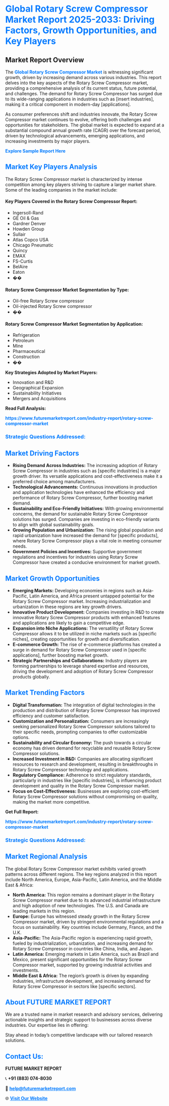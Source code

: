 <h1 style="color: #007BFF;">Global Rotary Screw Compressor Market Report 2025-2033: Driving Factors, Growth Opportunities, and Key Players</h1>

<section id="overview">
<h2>Market Report Overview</h2>
<p>The <a href="https://www.futuremarketreport.com/industry-report/rotary-screw-compressor-market" style="color: #007BFF; text-decoration: none;"><strong>Global Rotary Screw Compressor Market</strong></a> is witnessing significant growth, driven by increasing demand across various industries. This report delves into the key aspects of the Rotary Screw Compressor market, providing a comprehensive analysis of its current status, future potential, and challenges. The demand for Rotary Screw Compressor has surged due to its wide-ranging applications in industries such as [insert industries], making it a critical component in modern-day [applications].</p>
<p>As consumer preferences shift and industries innovate, the Rotary Screw Compressor market continues to evolve, offering both challenges and opportunities for stakeholders. The global market is expected to expand at a substantial compound annual growth rate (CAGR) over the forecast period, driven by technological advancements, emerging applications, and increasing investments by major players.</p>
</section>

<section id="overview">
<p><a href="https://www.futuremarketreport.com/request-sample/reportId=57876" style="color: #007BFF; text-decoration: none;"><strong>Explore Sample Report Here</strong></a></p>
</section>

<section id="key-players">
<h2 style="color: #007BFF;">Market Key Players Analysis</h2>
<p>The Rotary Screw Compressor market is characterized by intense competition among key players striving to capture a larger market share. Some of the leading companies in the market include:</p>
<h4>Key Players Covered in the Rotary Screw Compressor Report:</h4>
<ul><li>Ingersoll-Rand</li><li>GE Oil &amp; Gas</li><li>Gardner Denver</li><li>Howden Group</li><li>Sullair</li><li>Atlas Copco USA</li><li>Chicago Pneumatic</li><li>Quincy</li><li>EMAX</li><li>FS-Curtis</li><li>BelAire</li><li>Eaton</li><li>��</li></ul>
<h4>Rotary Screw Compressor Market Segmentation by Type:</h4>
<ul><li>Oil-free Rotary Screw compressor</li><li>Oil-injected Rotary Screw compressor</li><li>��</li></ul>

<h4>Rotary Screw Compressor Market Segmentation by Application:</h4>
<ul><li>Refrigeration</li><li>Petroleum</li><li>Mine</li><li>Pharmaceutical</li><li>Construction</li><li>��</li></ul>
<p><strong>Key Strategies Adopted by Market Players:</strong></p>
<ul>
<li>Innovation and R&D</li>
<li>Geographical Expansion</li>
<li>Sustainability Initiatives</li>
<li>Mergers and Acquisitions</li>
</ul>
</section>

<section>
<p><strong>Read Full Analysis: </strong></p><a href="https://www.futuremarketreport.com/industry-report/rotary-screw-compressor-market" style="color: #007BFF; text-decoration: none;"><strong>https://www.futuremarketreport.com/industry-report/rotary-screw-compressor-market</strong></a>
<h3 style="color: #007BFF;">Strategic Questions Addressed:</h3>
</section>

<section id="driving-factors">
<h2 style="color: #007BFF;">Market Driving Factors</h2>
<ul>
<li><strong>Rising Demand Across Industries:</strong> The increasing adoption of Rotary Screw Compressor in industries such as [specific industries] is a major growth driver. Its versatile applications and cost-effectiveness make it a preferred choice among manufacturers.</li>
<li><strong>Technological Advancements:</strong> Continuous innovations in production and application technologies have enhanced the efficiency and performance of Rotary Screw Compressor, further boosting market demand.</li>
<li><strong>Sustainability and Eco-Friendly Initiatives:</strong> With growing environmental concerns, the demand for sustainable Rotary Screw Compressor solutions has surged. Companies are investing in eco-friendly variants to align with global sustainability goals.</li>
<li><strong>Growing Population and Urbanization:</strong> The rising global population and rapid urbanization have increased the demand for [specific products], where Rotary Screw Compressor plays a vital role in meeting consumer needs.</li>
<li><strong>Government Policies and Incentives:</strong> Supportive government regulations and incentives for industries using Rotary Screw Compressor have created a conducive environment for market growth.</li>
</ul>
</section>

<section id="growth-opportunities">
<h2 style="color: #007BFF;">Market Growth Opportunities</h2>
<ul>
<li><strong>Emerging Markets:</strong> Developing economies in regions such as Asia-Pacific, Latin America, and Africa present untapped potential for the Rotary Screw Compressor market. Increasing industrialization and urbanization in these regions are key growth drivers.</li>
<li><strong>Innovative Product Development:</strong> Companies investing in R&D to create innovative Rotary Screw Compressor products with enhanced features and applications are likely to gain a competitive edge.</li>
<li><strong>Expansion into Niche Applications:</strong> The versatility of Rotary Screw Compressor allows it to be utilized in niche markets such as [specific niches], creating opportunities for growth and diversification.</li>
<li><strong>E-commerce Growth:</strong> The rise of e-commerce platforms has created a surge in demand for Rotary Screw Compressor used in [specific applications], further boosting market growth.</li>
<li><strong>Strategic Partnerships and Collaborations:</strong> Industry players are forming partnerships to leverage shared expertise and resources, driving the development and adoption of Rotary Screw Compressor products globally.</li>
</ul>
</section>

<section id="trending-factors">
<h2 style="color: #007BFF;">Market Trending Factors</h2>
<ul>
<li><strong>Digital Transformation:</strong> The integration of digital technologies in the production and distribution of Rotary Screw Compressor has improved efficiency and customer satisfaction.</li>
<li><strong>Customization and Personalization:</strong> Consumers are increasingly seeking personalized Rotary Screw Compressor solutions tailored to their specific needs, prompting companies to offer customizable options.</li>
<li><strong>Sustainability and Circular Economy:</strong> The push towards a circular economy has driven demand for recyclable and reusable Rotary Screw Compressor solutions.</li>
<li><strong>Increased Investment in R&D:</strong> Companies are allocating significant resources to research and development, resulting in breakthroughs in Rotary Screw Compressor technology and applications.</li>
<li><strong>Regulatory Compliance:</strong> Adherence to strict regulatory standards, particularly in industries like [specific industries], is influencing product development and quality in the Rotary Screw Compressor market.</li>
<li><strong>Focus on Cost-Effectiveness:</strong> Businesses are exploring cost-efficient Rotary Screw Compressor solutions without compromising on quality, making the market more competitive.</li>
</ul>
</section>

<section>
<p><strong>Get Full Report: </strong></p><a href="https://www.futuremarketreport.com/industry-report/rotary-screw-compressor-market" style="color: #007BFF; text-decoration: none;"><strong>https://www.futuremarketreport.com/industry-report/rotary-screw-compressor-market</strong></a>
<h3 style="color: #007BFF;">Strategic Questions Addressed:</h3>
</section>


<section id="regional-analysis">
<h2 style="color: #007BFF;">Market Regional Analysis</h2>
<p>The global Rotary Screw Compressor market exhibits varied growth patterns across different regions. The key regions analyzed in this report include North America, Europe, Asia-Pacific, Latin America, and the Middle East & Africa:</p>
<ul>
<li><strong>North America:</strong> This region remains a dominant player in the Rotary Screw Compressor market due to its advanced industrial infrastructure and high adoption of new technologies. The U.S. and Canada are leading markets in this region.</li>
<li><strong>Europe:</strong> Europe has witnessed steady growth in the Rotary Screw Compressor market, driven by stringent environmental regulations and a focus on sustainability. Key countries include Germany, France, and the U.K.</li>
<li><strong>Asia-Pacific:</strong> The Asia-Pacific region is experiencing rapid growth, fueled by industrialization, urbanization, and increasing demand for Rotary Screw Compressor in countries like China, India, and Japan.</li>
<li><strong>Latin America:</strong> Emerging markets in Latin America, such as Brazil and Mexico, present significant opportunities for the Rotary Screw Compressor market, supported by growing industrial activities and investments.</li>
<li><strong>Middle East & Africa:</strong> The region’s growth is driven by expanding industries, infrastructure development, and increasing demand for Rotary Screw Compressor in sectors like [specific sectors].</li>
</ul>
</section>

<footer>
<h2 style="color: #007BFF;">About FUTURE MARKET REPORT</h2>
<p>We are a trusted name in market research and advisory services, delivering actionable insights and strategic support to businesses across diverse industries. Our expertise lies in offering:</p>

<p>Stay ahead in today’s competitive landscape with our tailored research solutions.</p>

<h2 style="color: #007BFF;">Contact Us:</h2>
<p><strong>FUTURE MARKET REPORT</strong></p>
<p>📞 <strong>+91 (883) 074-8030</strong></p>
<p>📧 <strong><a href="mailto:help@futuremarketreport.com" style="color: #007BFF;">help@futuremarketreport.com</a></strong></p>
<p>🌐 <strong><a href="https://www.futuremarketreport.com/" style="color: #007BFF;">Visit Our Website</a></strong></p>
</footer>